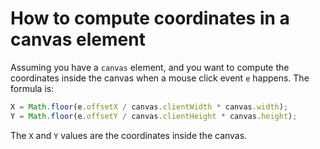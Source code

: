 # How to compute coordinates in a canvas element

Assuming you have a `canvas` element, and you want to compute the coordinates inside the canvas when a mouse click event `e` happens. The formula is:

```javascript
X = Math.floor(e.offsetX / canvas.clientWidth * canvas.width);
Y = Math.floor(e.offsetY / canvas.clientHeight * canvas.height);
```
    
The `X` and `Y` values are the coordinates inside the canvas.
